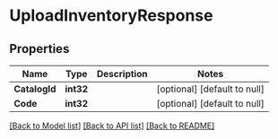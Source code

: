 # UploadInventoryResponse

## Properties
Name | Type | Description | Notes
------------ | ------------- | ------------- | -------------
**CatalogId** | **int32** |  | [optional] [default to null]
**Code** | **int32** |  | [optional] [default to null]

[[Back to Model list]](../README.md#documentation-for-models) [[Back to API list]](../README.md#documentation-for-api-endpoints) [[Back to README]](../README.md)

